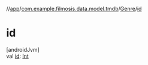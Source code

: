 //[app](../../../index.md)/[com.example.filmosis.data.model.tmdb](../index.md)/[Genre](index.md)/[id](id.md)

# id

[androidJvm]\
val [id](id.md): [Int](https://kotlinlang.org/api/latest/jvm/stdlib/kotlin/-int/index.html)
